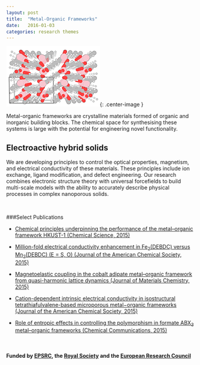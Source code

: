 ```yaml
---
layout: post
title:  "Metal-Organic Frameworks"
date:   2016-01-03
categories: research themes
---
```


![](/gifs/mof.gif){: .center-image }


Metal-organic frameworks are crystalline materials formed of organic and inorganic building blocks. 
The chemical space for synthesising these systems is large with the potential for engineering novel
functionality.

## Electroactive hybrid solids 
We are developing principles to control the optical properties, magnetism, and electrical conductivity of these materials. 
These principles include ion exchange, ligand modification, and defect engineering.
Our research combines electronic structure theory with universal forcefields to build multi-scale models with the ability to accurately describe 
physical processes in complex nanoporous solids. 

<br>

###Select Publications

- [Chemical principles underpinning the performance of the metal–organic framework HKUST-1 (Chemical Science, 2015)](http://dx.doi.org/10.1039/c5sc01489a)

- [Million-fold electrical conductivity enhancement in Fe<sub>2</sub>(DEBDC) versus Mn<sub>2</sub>(DEBDC) (E = S, O) (Journal of the American Chemical Society, 2015)](http://dx.doi.org/10.1021/jacs.5b02897)

- [Magnetoelastic coupling in the cobalt adipate metal–organic framework from quasi-harmonic lattice dynamics (Journal of Materials Chemistry, 2015)](http://dx.doi.org/10.1039/c5tc02633d)

- [Cation-dependent intrinsic electrical conductivity in isostructural tetrathiafulvalene-based microporous metal−organic frameworks (Journal of the American Chemical Society, 2015)](http://dx.doi.org/10.1021/ja512437u)

- [Role of entropic effects in controlling the polymorphism in formate ABX<sub>3</sub> metal–organic frameworks (Chemical Communications, 2015)](http://dx.doi.org/10.1039/c5cc06190c)

<br>

#### Funded by [EPSRC](http://gow.epsrc.ac.uk/NGBOViewPerson.aspx?PersonId=-250227), the [Royal Society](https://royalsociety.org/grants-schemes-awards/grants/university-research/) and the [European Research Council](https://erc.europa.eu/)